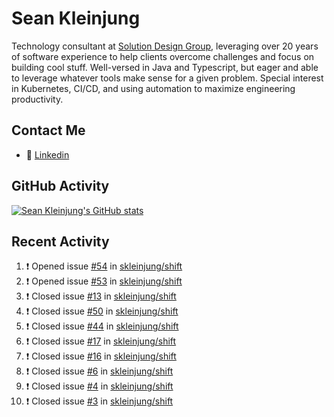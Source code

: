 # Sean Kleinjung

Technology consultant at [Solution Design Group](https://solutiondesign.com/), leveraging over 20 years of software experience to help clients overcome challenges and focus on building cool stuff. Well-versed in Java and Typescript, but eager and able to leverage whatever tools make sense for a given problem. Special interest in Kubernetes, CI/CD, and using automation to maximize engineering productivity.

<!--
**skleinjung/skleinjung** is a ✨ _special_ ✨ repository because its `README.md` (this file) appears on your GitHub profile.

Here are some ideas to get you started:

- 🔭 I’m currently working on ...
- 🌱 I’m currently learning ...
- 👯 I’m looking to collaborate on ...
- 🤔 I’m looking for help with ...
- 💬 Ask me about ...
- 📫 How to reach me: ...
- 😄 Pronouns: ...
- ⚡ Fun fact: ...
-->

## Contact Me

<!-- - 💬 [Personal site](https://phatho-folio.now.sh/) -->
- 🔗 [Linkedin](https://www.linkedin.com/in/sean-kleinjung/)
<!-- - 📧 <a href="mailto:hohuuphat22@gmail.com">Email</a> -->

<!-- - 🤐 <a id="raw-url" href="https://nightly.link/DeKal/dekal-cv-v2/workflows/build/main/huuphatho_cv.zip">Latest Resume (.zip)</a>
- 📄 <a id="raw-url" href="https://raw.githubusercontent.com/DeKal/DeKal/master/cv/phathuuho_cv.pdf">Resume (Manually uploaded)</a> -->

## GitHub Activity

[![Sean Kleinjung's GitHub stats](https://github-readme-stats.vercel.app/api?username=skleinjung&show_icons=true&theme=dark&count_private=true)](https://github.com/skleinjung)

## Recent Activity
<!--START_SECTION:activity-->
1. ❗️ Opened issue [#54](https://github.com/skleinjung/shift/issues/54) in [skleinjung/shift](https://github.com/skleinjung/shift)
2. ❗️ Opened issue [#53](https://github.com/skleinjung/shift/issues/53) in [skleinjung/shift](https://github.com/skleinjung/shift)
3. ❗️ Closed issue [#13](https://github.com/skleinjung/shift/issues/13) in [skleinjung/shift](https://github.com/skleinjung/shift)
4. ❗️ Closed issue [#50](https://github.com/skleinjung/shift/issues/50) in [skleinjung/shift](https://github.com/skleinjung/shift)
5. ❗️ Closed issue [#44](https://github.com/skleinjung/shift/issues/44) in [skleinjung/shift](https://github.com/skleinjung/shift)
6. ❗️ Closed issue [#17](https://github.com/skleinjung/shift/issues/17) in [skleinjung/shift](https://github.com/skleinjung/shift)
7. ❗️ Closed issue [#16](https://github.com/skleinjung/shift/issues/16) in [skleinjung/shift](https://github.com/skleinjung/shift)
8. ❗️ Closed issue [#6](https://github.com/skleinjung/shift/issues/6) in [skleinjung/shift](https://github.com/skleinjung/shift)
9. ❗️ Closed issue [#4](https://github.com/skleinjung/shift/issues/4) in [skleinjung/shift](https://github.com/skleinjung/shift)
10. ❗️ Closed issue [#3](https://github.com/skleinjung/shift/issues/3) in [skleinjung/shift](https://github.com/skleinjung/shift)
<!--END_SECTION:activity-->